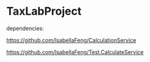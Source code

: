 # TaxLabProject

dependencies: 

https://github.com/IsabellaFeng/CalculationService

https://github.com/IsabellaFeng/Test.CalculateService
